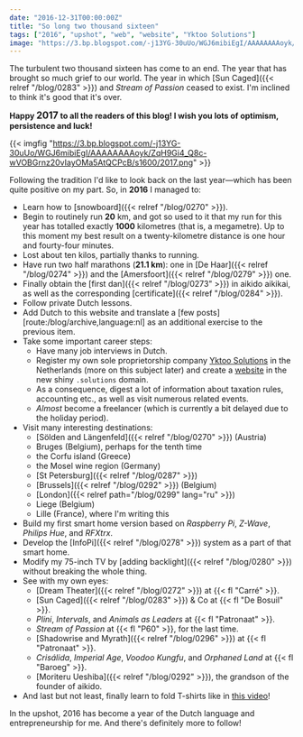 ```yaml
---
date: "2016-12-31T00:00:00Z"
title: "So long two thousand sixteen"
tags: ["2016", "upshot", "web", "website", "Yktoo Solutions"]
image: "https://3.bp.blogspot.com/-j13YG-30uUo/WGJ6mibiEgI/AAAAAAAAoyk/ZqH9Gi4_Q8c-wVOBGrnz20vIayOMa5AtQCPcB/s1600/2017.png"
---
```


The turbulent two thousand sixteen has come to an end. The year that has brought so much grief to our world. The year in which [Sun Caged]({{< relref "/blog/0283" >}}) and *Stream of Passion* ceased to exist. I'm inclined to think it's good that it's over.

<p class="text-center">
    <b>Happy <big>2017</big> to all the readers of this blog! I wish you lots of optimism, persistence and luck!</b>
</p>

{{< imgfig "https://3.bp.blogspot.com/-j13YG-30uUo/WGJ6mibiEgI/AAAAAAAAoyk/ZqH9Gi4_Q8c-wVOBGrnz20vIayOMa5AtQCPcB/s1600/2017.png" >}}

Following the tradition I'd like to look back on the last year—which has been quite positive on my part. So, in **2016** I managed to:

<!--more-->

* Learn how to [snowboard]({{< relref "/blog/0270" >}}).
* Begin to routinely run **20** km, and got so used to it that my run for this year has totalled exactly **1000** kilometres (that is, a megametre). Up to this moment my best result on a twenty-kilometre distance is one hour and fourty-four minutes.
* Lost about ten kilos, partially thanks to running.
* Have run two half marathons (**21.1 km**): one in [De Haar]({{< relref "/blog/0274" >}}) and the [Amersfoort]({{< relref "/blog/0279" >}}) one.
* Finally obtain the [first dan]({{< relref "/blog/0273" >}}) in aikido aikikai, as well as the corresponding [certificate]({{< relref "/blog/0284" >}}).
* Follow private Dutch lessons.
* Add Dutch to this website and translate a [few posts][route:/blog/archive,language:nl] as an additional exercise to the previous item.
* Take some important career steps:
    * Have many job interviews in Dutch.
    * Register my own sole proprietorship company [Yktoo Solutions](http://www.yktoo.solutions/) in the Netherlands (more on this subject later) and create a [website](http://www.yktoo.solutions/) in the new shiny `.solutions` domain.
    * As a consequence, digest a lot of information about taxation rules, accounting etc., as well as visit numerous related events.
    * *Almost* become a freelancer (which is currently a bit delayed due to the holiday period).
* Visit many interesting destinations:
    * [Sölden and Längenfeld]({{< relref "/blog/0270" >}}) (Austria)
    * Bruges (Belgium), perhaps for the tenth time
    * the Corfu island (Greece)
    * the Mosel wine region (Germany)
    * [St Petersburg]({{< relref "/blog/0287" >}})
    * [Brussels]({{< relref "/blog/0292" >}}) (Belgium)
    * [London]({{< relref path="/blog/0299" lang="ru" >}})
    * Liege (Belgium)
    * Lille (France), where I'm writing this
* Build my first smart home version based on *Raspberry Pi*, *Z-Wave*, *Philips Hue*, and *RFXtrx*.
* Develop the [InfoPi]({{< relref "/blog/0278" >}}) system as a part of that smart home.
* Modify my 75-inch TV by [adding backlight]({{< relref "/blog/0280" >}}) without breaking the whole thing.
* See with my own eyes:
    * [Dream Theater]({{< relref "/blog/0272" >}}) at {{< fl "Carré" >}}.
    * [Sun Caged]({{< relref "/blog/0283" >}}) & Co at {{< fl "De Bosuil" >}}.
    * *Plini*, *Intervals*, and *Animals as Leaders* at {{< fl "Patronaat" >}}.
    * *Stream of Passion* at {{< fl "P60" >}}, for the last time.
    * [Shadowrise and Myrath]({{< relref "/blog/0296" >}}) at {{< fl "Patronaat" >}}.
    * *Crisálida*, *Imperial Age*, *Voodoo Kungfu*, and *Orphaned Land* at {{< fl "Baroeg" >}}.
    * [Moriteru Ueshiba]({{< relref "/blog/0292" >}}), the grandson of the founder of aikido.
* And last but not least, finally learn to fold T-shirts like in [this video](https://www.youtube.com/watch?v=iyqltFTug1I)!

In the upshot, 2016 has become a year of the Dutch language and entrepreneurship for me. And there's definitely more to follow!
